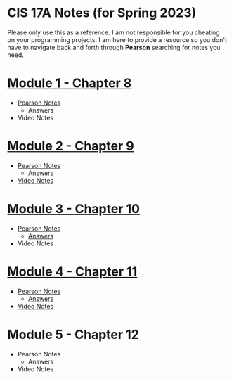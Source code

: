 # CIS 17A Notes (for Spring 2023)
Please only use this as a reference. 
I am not responsible for you cheating on your programming projects. I am here to provide a resource so you don't have to navigate back and forth through **Pearson** searching for notes you need.

# [Module 1 - Chapter 8](/Module%201/)
- [Pearson Notes](/Module%201/Pearson%20Notes)
  - Answers
- Video Notes
# [Module 2 - Chapter 9](/Module%202/)
- [Pearson Notes](/Module%202/Pearson%20Notes)
  - [Answers](/Module%202/Pearson%20Notes/!%20Unit%209%20Answers.md)
- [Video Notes](/Module%202/Video%20Notes)
# [Module 3 - Chapter 10](/Module%203/)
- [Pearson Notes](/Module%203/Pearson%20Notes)
  - [Answers](/Module%204/Pearson%20Notes/!%20Unit%2010%20Answers.md)
- Video Notes
# [Module 4 - Chapter 11](/Module%204/)
- [Pearson Notes](/Module%204/Pearson%20Notes)
  - [Answers](/Module%204/Pearson%20Notes/!%20Unit%2011%20Answers.md)
- [Video Notes](/Module%204/Video%20Notes)
# Module 5 - Chapter 12
- Pearson Notes
  - Answers
- Video Notes
